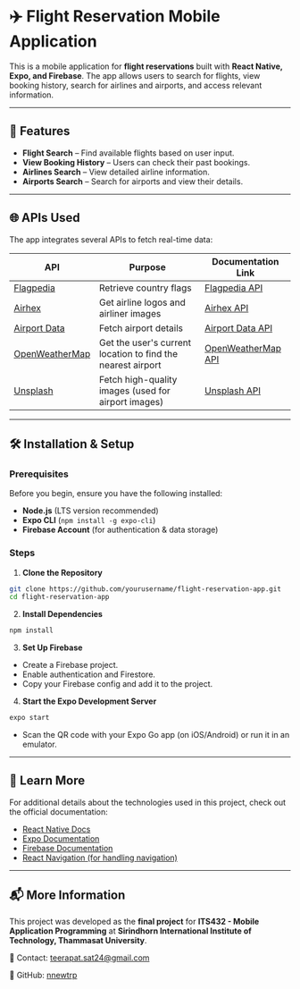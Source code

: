 # ✈️ Flight Reservation Mobile Application

This is a mobile application for **flight reservations** built with **React Native, Expo, and Firebase**. The app allows users to search for flights, view booking history, search for airlines and airports, and access relevant information.  

---

## 🚀 Features  

- **Flight Search** – Find available flights based on user input.  
- **View Booking History** – Users can check their past bookings.  
- **Airlines Search** – View detailed airline information.  
- **Airports Search** – Search for airports and view their details.  

---

## 🌐 APIs Used  

The app integrates several APIs to fetch real-time data:  

| API | Purpose | Documentation Link |
|------|---------|------------------|
| [Flagpedia](https://flagpedia.net/) | Retrieve country flags | [Flagpedia API](https://flagpedia.net/api) |
| [Airhex](https://content.airhex.com/) | Get airline logos and airliner images | [Airhex API](https://www.airhex.com/airline-logos/) |
| [Airport Data](https://www.airport-data.com/) | Fetch airport details | [Airport Data API](https://www.airport-data.com/api/) |
| [OpenWeatherMap](http://api.openweathermap.org/) | Get the user's current location to find the nearest airport | [OpenWeatherMap API](https://openweathermap.org/api) |
| [Unsplash](https://api.unsplash.com/) | Fetch high-quality images (used for airport images) | [Unsplash API](https://unsplash.com/documentation) |

---

## 🛠 Installation & Setup  

### Prerequisites  
Before you begin, ensure you have the following installed:  
- **Node.js** (LTS version recommended)  
- **Expo CLI** (`npm install -g expo-cli`)  
- **Firebase Account** (for authentication & data storage)  

### Steps  

1. **Clone the Repository**  
  ```sh
  git clone https://github.com/yourusername/flight-reservation-app.git
  cd flight-reservation-app
  ```

2. **Install Dependencies**
```sh
npm install
```

3. **Set Up Firebase**
- Create a Firebase project.
- Enable authentication and Firestore.
- Copy your Firebase config and add it to the project.

4. **Start the Expo Development Server**
```sh
expo start
```
- Scan the QR code with your Expo Go app (on iOS/Android) or run it in an emulator.

---

## 📜 Learn More  

For additional details about the technologies used in this project, check out the official documentation:  

- [React Native Docs](https://reactnative.dev/docs/getting-started)  
- [Expo Documentation](https://docs.expo.dev/)  
- [Firebase Documentation](https://firebase.google.com/docs)  
- [React Navigation (for handling navigation)](https://reactnavigation.org/docs/getting-started)  

---

## 📬 More Information  

This project was developed as the **final project** for **ITS432 - Mobile Application Programming** at **Sirindhorn International Institute of Technology, Thammasat University**.

📧 Contact: teerapat.sat24@gmail.com

🔗 GitHub: [nnewtrp](https://github.com/nnewtrp)
